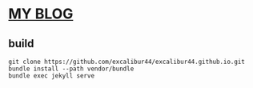 # [MY BLOG](https://excalibur44.github.io/)

## build

```
git clone https://github.com/excalibur44/excalibur44.github.io.git
bundle install --path vendor/bundle
bundle exec jekyll serve
```

